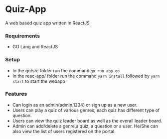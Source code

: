 # Quiz-App
A web based quiz app written in ReactJS

### Requirements
 - GO Lang and ReactJS

### Setup
- In the go/src folder run the command `go run app.go`
- In the reac-app/ folder run the command `yarn install` followed by `yarn start` to start the webapp

### Features
 - Can login as an admin(admin,1234) or sign up as a new user.
 - Users can play a quiz of various genres, each quiz has different type of question.
 - Users can view the quiz leader board as well as the overall leader board.
 - Admin can add/delete a genre,a quiz, a question or a user. He/She can also view the list of users registered on the portal.
